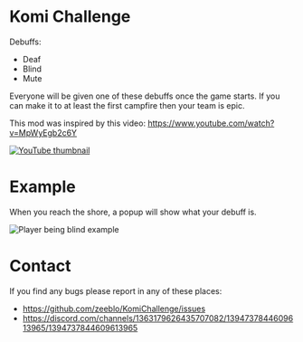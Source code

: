 # Komi Challenge

Debuffs:

- Deaf
- Blind
- Mute

Everyone will be given one of these debuffs once the game starts.
If you can make it to at least the first campfire then your team is epic.

This mod was inspired by this video: https://www.youtube.com/watch?v=MpWyEgb2c6Y


<a href="https://www.youtube.com/watch?v=MpWyEgb2c6Y">
<img src="https://i.imgur.com/091uDgr.jpeg" alt="YouTube thumbnail">
</a>


# Example

When you reach the shore, a popup will show what your debuff is.


<img src="https://i.imgur.com/BrQbmBo.png" alt="Player being blind example">




# Contact

If you find any bugs please report in any of these places:
- https://github.com/zeeblo/KomiChallenge/issues
- https://discord.com/channels/1363179626435707082/1394737844609613965/1394737844609613965
